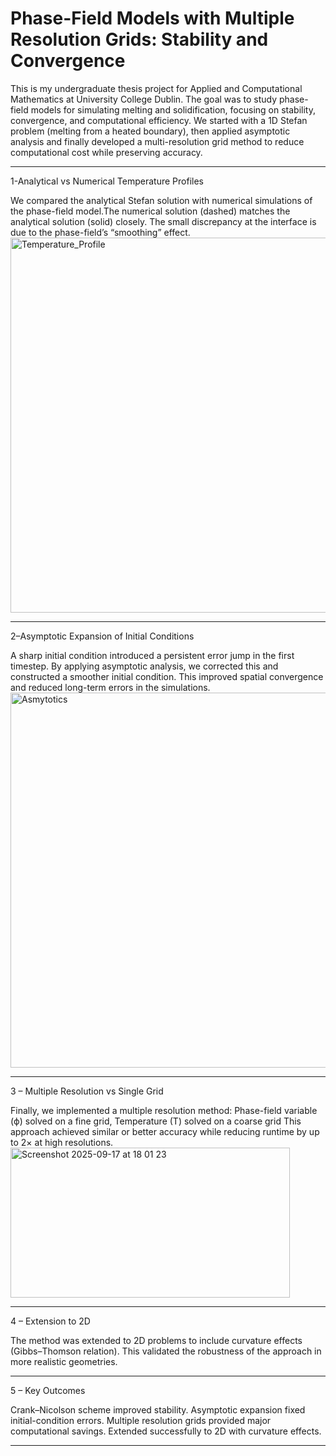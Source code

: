 # Phase-Field Models with Multiple Resolution Grids: Stability and Convergence 

This is my undergraduate thesis project for Applied and Computational Mathematics at University College Dublin. The goal was to study phase-field models for simulating melting and solidification, focusing on stability, convergence, and computational efficiency. We started with a 1D Stefan problem (melting from a heated boundary), then applied asymptotic analysis and finally developed a multi-resolution grid method to reduce computational cost while preserving accuracy.

***
1-Analytical vs Numerical Temperature Profiles

We compared the analytical Stefan solution with numerical simulations of the phase-field model.The numerical solution (dashed) matches the analytical solution (solid) closely. The small discrepancy at the interface is due to the phase-field’s “smoothing” effect.
<img width="800" height="600" alt="Temperature_Profile" src="https://github.com/user-attachments/assets/f4842c1e-7e59-4613-89a6-9dadebac84c3" />


***
2–Asymptotic Expansion of Initial Conditions

A sharp initial condition introduced a persistent error jump in the first timestep. By applying asymptotic analysis, we corrected this and constructed a smoother initial condition.
This improved spatial convergence and reduced long-term errors in the simulations.
<img width="800" height="600" alt="Asmytotics" src="https://github.com/user-attachments/assets/532f158b-9ea4-46c7-9eec-3d6661496ff2" />

***

3 – Multiple Resolution vs Single Grid

Finally, we implemented a multiple resolution method: Phase-field variable (ϕ) solved on a fine grid, Temperature (T) solved on a coarse grid This approach achieved similar or better accuracy while reducing runtime by up to 2× at high resolutions.
<img width="447" height="240" alt="Screenshot 2025-09-17 at 18 01 23" src="https://github.com/user-attachments/assets/2e5018b4-6b1e-4a40-a0a2-737fc47c2755" />

***
4 – Extension to 2D

The method was extended to 2D problems to include curvature effects (Gibbs–Thomson relation). This validated the robustness of the approach in more realistic geometries.

***

5 – Key Outcomes

Crank–Nicolson scheme improved stability. Asymptotic expansion fixed initial-condition errors. Multiple resolution grids provided major computational savings. Extended successfully to 2D with curvature effects.
***
